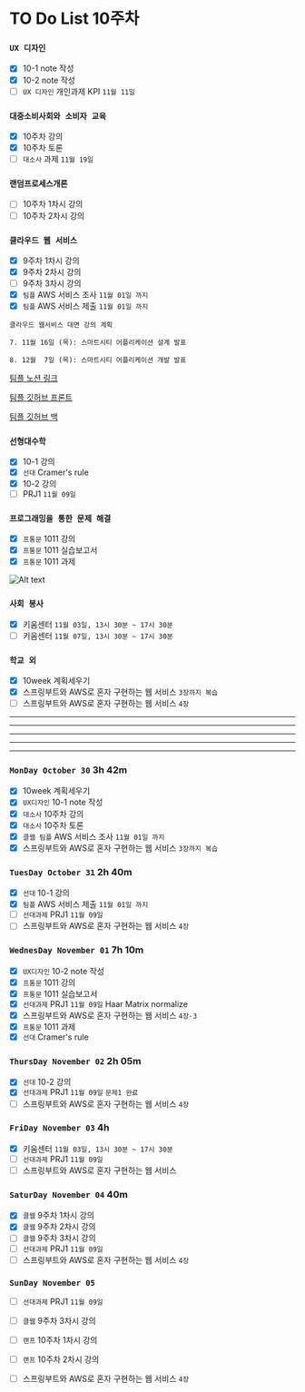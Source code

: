 # TO Do List 10주차

### `UX 디자인` 
- [x] 10-1 note 작성
- [x] 10-2 note 작성
- [ ] `UX 디자인` 개인과제 KPI `11월 11일`

### `대중소비사회와 소비자 교육`
- [x] 10주차 강의
- [x] 10주차 토론
- [ ] `대소사` 과제 `11월 19일`

### `랜덤프로세스개론`
- [ ] 10주차 1차시 강의
- [ ] 10주차 2차시 강의

### `클라우드 웹 서비스`
- [x] 9주차 1차시 강의
- [x] 9주차 2차시 강의
- [ ] 9주차 3차시 강의
- [x] `팀플` AWS 서비스 조사 `11월 01일 까지`
- [x] `팀플` AWS 서비스 제출 `11월 01일 까지`

```
클라우드 웹서비스 대면 강의 계획

7. 11월 16일 (목): 스마트시티 어플리케이션 설계 발표

8. 12월  7일 (목): 스마트시티 어플리케이션 개발 발표
```

[팀플 노션 링크](https://www.notion.so/Cloud-Web-Service-Team-Project-cb7f98e2e37c43fd98b7937e0d5018c5)

[팀플 깃허브 프론트](https://github.com/woo4826/Cloud-Web-Service-SNS-web)

[팀플 깃허브 백](https://github.com/woo4826/Cloud-Web-Service-SNS-server)

### `선형대수학`
- [x] 10-1 강의
- [x] `선대` Cramer's rule
- [x] 10-2 강의
- [ ] PRJ1 `11월 09일`

### `프로그래밍을 통한 문제 해결`
- [x] `프통문` 1011 강의
- [x] `프통문` 1011 실습보고서
- [x] `프통문` 1011 과제

![Alt text](%E1%84%91%E1%85%B3%E1%84%90%E1%85%A9%E1%86%BC%E1%84%86%E1%85%AE%E1%86%AB%E1%84%80%E1%85%A1%E1%86%BC%E1%84%8B%E1%85%B4%E1%84%80%E1%85%A8%E1%84%92%E1%85%AC%E1%86%A8%E1%84%89%E1%85%A5.png)

### `사회 봉사`
- [x] 키움센터 `11월 03일, 13시 30분 ~ 17시 30분`
- [ ] 키움센터 `11월 07일, 13시 30분 ~ 17시 30분`

### `학교 외`
- [x] 10week 계획세우기
- [x] 스프링부트와 AWS로 혼자 구현하는 웹 서비스 `3장까지 복습`
- [ ] 스프링부트와 AWS로 혼자 구현하는 웹 서비스 `4장`

---
---
---
---
---

### `MonDay October 30` 3h 42m
- [x] 10week 계획세우기
- [x] `UX디자인` 10-1 note 작성
- [x] `대소사` 10주차 강의
- [x] `대소사` 10주차 토론
- [x] `클웹 팀플` AWS 서비스 조사 `11월 01일 까지`
- [x] 스프링부트와 AWS로 혼자 구현하는 웹 서비스 `3장까지 복습`

### `TuesDay October 31` 2h 40m
- [x] `선대` 10-1 강의
- [x] `팀플` AWS 서비스 제출 `11월 01일 까지`
- [ ] `선대과제` PRJ1 `11월 09일`
- [ ] 스프링부트와 AWS로 혼자 구현하는 웹 서비스 `4장`

### `WednesDay November 01` 7h 10m
- [x] `UX디자인` 10-2 note 작성
- [x] `프통문` 1011 강의
- [x] `프통문` 1011 실습보고서
- [x] `선대과제` PRJ1 `11월 09일` Haar Matrix normalize
- [x] 스프링부트와 AWS로 혼자 구현하는 웹 서비스 `4장-3`
- [x] `프통문` 1011 과제 
- [x] `선대` Cramer's rule

### `ThursDay November 02` 2h 05m
- [x] `선대` 10-2 강의
- [x] `선대과제` PRJ1 `11월 09일` `문제1 완료`
- [ ] 스프링부트와 AWS로 혼자 구현하는 웹 서비스 `4장`

### `FriDay November 03` 4h
- [x] 키움센터 `11월 03일, 13시 30분 ~ 17시 30분`
- [ ] `선대과제` PRJ1 `11월 09일`
- [ ] 스프링부트와 AWS로 혼자 구현하는 웹 서비스

### `SaturDay November 04` 40m
- [x] `클웹` 9주차 1차시 강의
- [x] `클웹` 9주차 2차시 강의
- [ ] `클웹` 9주차 3차시 강의
- [ ] `선대과제` PRJ1 `11월 09일`
- [ ] 스프링부트와 AWS로 혼자 구현하는 웹 서비스 `4장`

### `SunDay November 05` 
- [ ] `선대과제` PRJ1 `11월 09일`
- [ ] `클웹` 9주차 3차시 강의
- [ ] `랜프` 10주차 1차시 강의
- [ ] `랜프` 10주차 2차시 강의
- [ ] 스프링부트와 AWS로 혼자 구현하는 웹 서비스 `4장`


